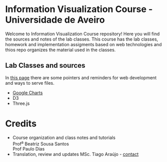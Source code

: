 # Information Visualization Course - Universidade de Aveiro

Welcome to Information Visualization Course repository! Here you will find the sources and notes of the lab classes. This course has the lab classes, homework and implementation assigments based on web technologies and thios repo organizes the material used in the classes. 

## Lab Classes and sources
In [this page](./webtech.md) there are some pointers and reminders for web development and ways to serve files.  
* [Google Charts](./GoogleCharts/)
* D3
* Three.js

# Credits
* Course organization and class notes and tutorials  
Prof<sup>a</sup> Beatriz Sousa Santos  
Prof Paulo Dias  
* Translation, review and updates
MSc. Tiago Araújo - [contact](mailto:tiagodavi70@gmail.com)
